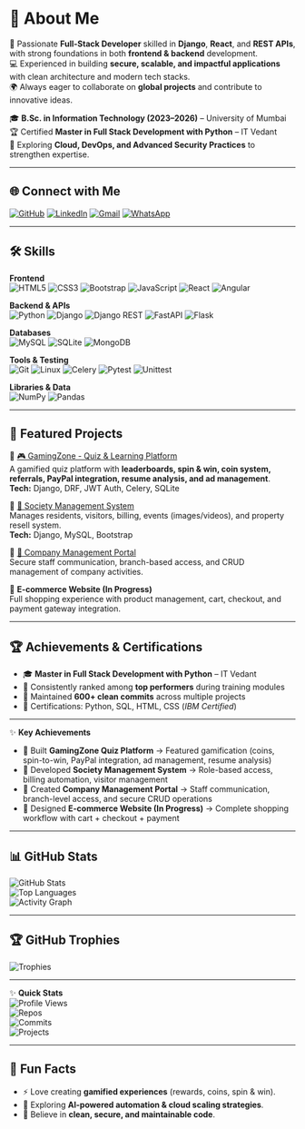 # 💫 About Me  
🚀 Passionate **Full-Stack Developer** skilled in **Django**, **React**, and **REST APIs**, with strong foundations in both **frontend & backend** development.  
💻 Experienced in building **secure, scalable, and impactful applications** with clean architecture and modern tech stacks.  
🌍 Always eager to collaborate on **global projects** and contribute to innovative ideas.  

🎓 **B.Sc. in Information Technology (2023–2026)** – University of Mumbai  
🏆 Certified **Master in Full Stack Development with Python** – IT Vedant  
🌱 Exploring **Cloud, DevOps, and Advanced Security Practices** to strengthen expertise.  

---

## 🌐 Connect with Me  
[![GitHub](https://img.shields.io/badge/GitHub-171515?style=for-the-badge&logo=github&logoColor=white)](https://github.com/sureshdulupolai) 
[![LinkedIn](https://img.shields.io/badge/LinkedIn-0077B5?style=for-the-badge&logo=linkedin&logoColor=white)](https://www.linkedin.com/in/suresh-polai/) 
[![Gmail](https://img.shields.io/badge/Gmail-D14836?style=for-the-badge&logo=gmail&logoColor=white)](mailto:sureshpolai63@gmail.com) 
[![WhatsApp](https://img.shields.io/badge/WhatsApp-25D366?style=for-the-badge&logo=whatsapp&logoColor=white)](https://wa.me/919820646838)

---

## 🛠 Skills  

**Frontend**  
![HTML5](https://img.shields.io/badge/html5-E34F26?style=for-the-badge&logo=html5&logoColor=white) 
![CSS3](https://img.shields.io/badge/css3-1572B6?style=for-the-badge&logo=css3&logoColor=white) 
![Bootstrap](https://img.shields.io/badge/bootstrap-7952B3?style=for-the-badge&logo=bootstrap&logoColor=white) 
![JavaScript](https://img.shields.io/badge/javascript-F7DF1E?style=for-the-badge&logo=javascript&logoColor=black) 
![React](https://img.shields.io/badge/react-20232A?style=for-the-badge&logo=react&logoColor=61DAFB) 
![Angular](https://img.shields.io/badge/angular-DD0031?style=for-the-badge&logo=angular&logoColor=white)  

**Backend & APIs**  
![Python](https://img.shields.io/badge/python-3776AB?style=for-the-badge&logo=python&logoColor=white) 
![Django](https://img.shields.io/badge/django-092E20?style=for-the-badge&logo=django&logoColor=white) 
![Django REST](https://img.shields.io/badge/DRF-ff1709?style=for-the-badge&logo=django&logoColor=white&labelColor=gray) 
![FastAPI](https://img.shields.io/badge/FastAPI-009688?style=for-the-badge&logo=fastapi&logoColor=white) 
![Flask](https://img.shields.io/badge/flask-000000?style=for-the-badge&logo=flask&logoColor=white)  

**Databases**  
![MySQL](https://img.shields.io/badge/mysql-4479A1?style=for-the-badge&logo=mysql&logoColor=white) 
![SQLite](https://img.shields.io/badge/sqlite-003B57?style=for-the-badge&logo=sqlite&logoColor=white) 
![MongoDB](https://img.shields.io/badge/mongodb-47A248?style=for-the-badge&logo=mongodb&logoColor=white)  

**Tools & Testing**  
![Git](https://img.shields.io/badge/git-F05033?style=for-the-badge&logo=git&logoColor=white) 
![Linux](https://img.shields.io/badge/linux-FCC624?style=for-the-badge&logo=linux&logoColor=black) 
![Celery](https://img.shields.io/badge/celery-37814A?style=for-the-badge&logo=redis&logoColor=white) 
![Pytest](https://img.shields.io/badge/pytest-0A9EDC?style=for-the-badge&logo=pytest&logoColor=white) 
![Unittest](https://img.shields.io/badge/unittest-4D4D4D?style=for-the-badge&logo=python&logoColor=white)  

**Libraries & Data**  
![NumPy](https://img.shields.io/badge/numpy-013243?style=for-the-badge&logo=numpy&logoColor=white) 
![Pandas](https://img.shields.io/badge/pandas-150458?style=for-the-badge&logo=pandas&logoColor=white)  

---

## 🚀 Featured Projects  

🔹 [🎮 GamingZone - Quiz & Learning Platform](https://gamingzones.onrender.com/)  
A gamified quiz platform with **leaderboards, spin & win, coin system, referrals, PayPal integration, resume analysis, and ad management**.  
**Tech:** Django, DRF, JWT Auth, Celery, SQLite  

🔹 [🏢 Society Management System](https://github.com/sureshdulupolai/SocietyZ)  
Manages residents, visitors, billing, events (images/videos), and property resell system.  
**Tech:** Django, MySQL, Bootstrap  

🔹 [💼 Company Management Portal](https://github.com/sureshdulupolai/Office_Project)  
Secure staff communication, branch-based access, and CRUD management of company activities.  

🔹 **E-commerce Website (In Progress)**  
Full shopping experience with product management, cart, checkout, and payment gateway integration.  

---

## 🏆 Achievements & Certifications  
- 🎓 **Master in Full Stack Development with Python** – IT Vedant  
- 📌 Consistently ranked among **top performers** during training modules  
- 🏅 Maintained **600+ clean commits** across multiple projects  
- 📜 Certifications: Python, SQL, HTML, CSS (*IBM Certified*)  

---

✨ **Key Achievements**  
- 🥇 Built **GamingZone Quiz Platform** → Featured gamification (coins, spin-to-win, PayPal integration, ad management, resume analysis)  
- 🏢 Developed **Society Management System** → Role-based access, billing automation, visitor management  
- 💼 Created **Company Management Portal** → Staff communication, branch-level access, and secure CRUD operations  
- 🛒 Designed **E-commerce Website (In Progress)** → Complete shopping workflow with cart + checkout + payment   

---

## 📊 GitHub Stats  

![GitHub Stats](https://github-readme-stats.vercel.app/api?username=sureshdulupolai&theme=tokyonight&show_icons=true&count_private=true&include_all_commits=true)  
![Top Languages](https://github-readme-stats.vercel.app/api/top-langs/?username=sureshdulupolai&theme=tokyonight&hide=other&layout=compact)  
![Activity Graph](https://github-readme-activity-graph.vercel.app/graph?username=sureshdulupolai&theme=tokyo-night&hide_border=true)  

---

## 🏆 GitHub Trophies  
![Trophies](https://github-profile-trophy.vercel.app/?username=sureshdulupolai&theme=tokyonight&no-frame=true&no-bg=true&margin-w=5)  

---


✨ **Quick Stats**  
![Profile Views](https://komarev.com/ghpvc/?username=sureshdulupolai&style=for-the-badge&color=blue)  
![Repos](https://img.shields.io/badge/Public%20Repos-25+-brightgreen?style=for-the-badge&logo=github)  
![Commits](https://img.shields.io/badge/Total%20Commits-600+-purple?style=for-the-badge&logo=git)  
![Projects](https://img.shields.io/badge/Projects-10+-orange?style=for-the-badge&logo=django)  


---

## 🧩 Fun Facts  
- ⚡ Love creating **gamified experiences** (rewards, coins, spin & win).  
- 📖 Exploring **AI-powered automation & cloud scaling strategies**.  
- 🎯 Believe in **clean, secure, and maintainable code**.  
